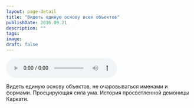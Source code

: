 ```yaml
---
layout: page-detail
title: "Видеть единую основу всех объектов"
publishDate: 2016.09.21
description: ""
tags:
image:
draft: false
---
```


<audio title="2016.09.21 - Видеть единую основу всех объектов.mp3" src="/upload/iblock/7ca/7ca6e9fed49ca5da88d03735c66d8bae.mp3" controls=""></audio>

 Видеть единую основу объектов, не очаровываться именами и формами. Проецирующая сила ума. История просветленной демоницы Каркати. 

  
